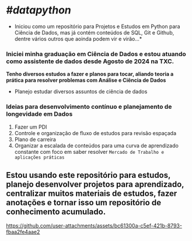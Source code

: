 # ___#datapython___
* Iniciou como um repositório para Projetos e Estudos em Python para Ciência de Dados, mas já contém conteúdos de SQL, Git e Github, dentre vários outros que aoinda podem vir e virão...*

### Iniciei minha graduação em Ciência de Dados e estou atuando como assistente de dados desde Agosto de 2024 na TXC.

**Tenho diversos estudos a fazer e planos para tocar, aliando teoria a prática para resolver problemas com Análise e Ciência de Dados**

* Planejo estudar diversos assuntos de ciência de dados

### Ideias para desenvolvimento contínuo e planejamento de longevidade em Dados

1. Fazer um PDI
2. Controle e organização de fluxo de estudos para revisão espaçada
3. Plano de carreira
4. Organizar a escalada de conteúdos para uma curva de aprendizado constante com foco em saber resolver `Mercado de Trabalho e aplicações práticas`

## Estou usando este repositório para estudos, planejo desenvolver projetos para aprendizado, centralizar muitos materiais de estudos, fazer anotações e tornar isso um repositório de conhecimento acumulado.

https://github.com/user-attachments/assets/bc61300a-c5ef-421b-8793-fbaa2fe4aae2
